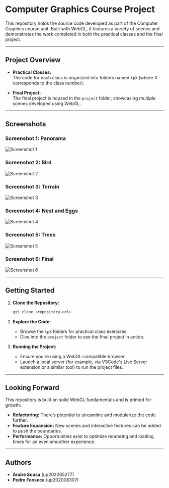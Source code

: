 # Computer Graphics Course Project

This repository holds the source code developed as part of the Computer Graphics course unit. Built with WebGL, it features a variety of scenes and demonstrates the work completed in both the practical classes and the final project.

---

## Project Overview

- **Practical Classes:**  
  The code for each class is organized into folders named `tpX` (where X corresponds to the class number).

- **Final Project:**  
  The final project is housed in the `project` folder, showcasing multiple scenes developed using WebGL.

---

## Screenshots

### Screenshot 1: Panorama
![Screenshot 1](screenshots/project-t02g05-1.png)

### Screenshot 2: Bird
![Screenshot 2](screenshots/project-t02g05-2.png)

### Screenshot 3: Terrain
![Screenshot 3](screenshots/project-t02g05-3.png)

### Screenshot 4: Nest and Eggs
![Screenshot 4](screenshots/project-t02g05-4.png)

### Screenshot 5: Trees
![Screenshot 5](screenshots/project-t02g05-5.png)

### Screenshot 6: Final
![Screenshot 6](screenshots/project-t02g05-6.png)

---

## Getting Started

1. **Clone the Repository:**
   ```bash
   git clone <repository-url>
   ```

2. **Explore the Code:**
   - Browse the `tpX` folders for practical class exercises.
   - Dive into the `project` folder to see the final project in action.

3. **Running the Project:**
   - Ensure you're using a WebGL-compatible browser.
   - Launch a local server (for example, via VSCode's Live Server extension or a similar tool) to run the project files.

---

## Looking Forward

This repository is built on solid WebGL fundamentals and is primed for growth:
- **Refactoring:** There’s potential to streamline and modularize the code further.
- **Feature Expansion:** New scenes and interactive features can be added to push the boundaries.
- **Performance:** Opportunities exist to optimize rendering and loading times for an even smoother experience.
---

## Authors

- **André Sousa** (up202005277)
- **Pedro Fonseca** (up202008307)
```
